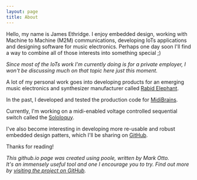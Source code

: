 ```yaml
---
layout: page
title: About
---
```


<p class="message">
  Hello, my name is James Ethridge. I enjoy embedded design, working with Machine to Machine (M2M)
  communications, developing IoTs applications and designing software for music electronics.
  Perhaps one day soon I'll find a way to combine all of those interests into something special ;)
</p>

*Since most of the IoTs work I'm currently doing is for a private employer,
I won't be discussing much on that topic here just this moment.*

A lot of my personal work goes into developing products for an emerging music electronics
and synthesizer manufacturer called [Rabid Elephant](http://www.rabidelephant.com).

In the past, I developed and tested the production code for [MidiBrains](http://www.rabidelephant.com/products/midibrains/index.html).

Currently, I'm working on a midi-enabled voltage controlled sequential switch
called the [Sololoquy](http://www.rabidelephant.com).

I've also become interesting in developing more re-usable and robust embedded
design patters, which I'll be sharing on [GitHub](https://github.com/jeethridge).

Thanks for reading!

*This github.io page was created using poole, written by Mark Otto.  
It's an immensely useful tool and one I encourage you to try.
Find out more by [visiting the project on GitHub](https://github.com/mojombo/jekyll).*
